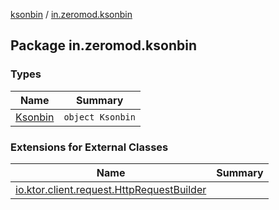 [ksonbin](../index.md) / [in.zeromod.ksonbin](./index.md)

## Package in.zeromod.ksonbin

### Types

| Name | Summary |
|---|---|
| [Ksonbin](-ksonbin/index.md) | `object Ksonbin` |

### Extensions for External Classes

| Name | Summary |
|---|---|
| [io.ktor.client.request.HttpRequestBuilder](io.ktor.client.request.-http-request-builder/index.md) |  |
